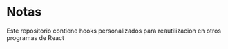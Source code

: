 # Notas

Este repositorio contiene hooks personalizados para reautilizacion en otros programas de React